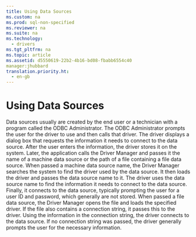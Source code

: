 ```yaml
---
title: Using Data Sources
ms.custom: na
ms.prod: sql-non-specified
ms.reviewer: na
ms.suite: na
ms.technology: 
  - drivers
ms.tgt_pltfrm: na
ms.topic: article
ms.assetid: d5550619-22b2-4b16-bd08-fbabb6554c40
manager:jhubbard
translation.priority.ht: 
  - en-gb
---
```

# Using Data Sources
<?xml version="1.0" encoding="utf-8"?>
<developerConceptualDocument xmlns="http://ddue.schemas.microsoft.com/authoring/2003/5" xmlns:xlink="http://www.w3.org/1999/xlink" xmlns:xsi="http://www.w3.org/2001/XMLSchema-instance" xsi:schemaLocation="http://ddue.schemas.microsoft.com/authoring/2003/5 http://dduestorage.blob.core.windows.net/ddueschema/developer.xsd">
  <introduction>
    <para>Data sources usually are created by the end user or a technician with a program called the <legacyItalic>ODBC Administrator</legacyItalic>. The ODBC Administrator prompts the user for the driver to use and then calls that driver. The driver displays a dialog box that requests the information it needs to connect to the data source. After the user enters the information, the driver stores it on the system.</para>
    <para>Later, the application calls the Driver Manager and passes it the name of a machine data source or the path of a file containing a file data source. When passed a machine data source name, the Driver Manager searches the system to find the driver used by the data source. It then loads the driver and passes the data source name to it. The driver uses the data source name to find the information it needs to connect to the data source. Finally, it connects to the data source, typically prompting the user for a user ID and password, which generally are not stored.</para>
    <para>When passed a file data source, the Driver Manager opens the file and loads the specified driver. If the file also contains a connection string, it passes this to the driver. Using the information in the connection string, the driver connects to the data source. If no connection string was passed, the driver generally prompts the user for the necessary information.</para>
  </introduction>
  <relatedTopics />
</developerConceptualDocument>